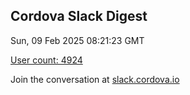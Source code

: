 ## Cordova Slack Digest
Sun, 09 Feb 2025 08:21:23 GMT

[User count: 4924](https://cordova.slack.com/)


Join the conversation at [slack.cordova.io](http://slack.cordova.io/)
